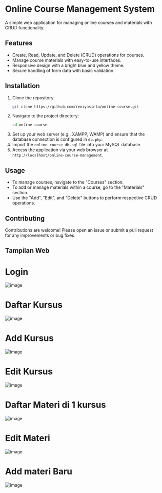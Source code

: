 # Online Course Management System

A simple web application for managing online courses and materials with CRUD functionality.

## Features
- Create, Read, Update, and Delete (CRUD) operations for courses.
- Manage course materials with easy-to-use interfaces.
- Responsive design with a bright blue and yellow theme.
- Secure handling of form data with basic validation.

## Installation
1. Clone the repository:
    ```bash
    git clone https://github.com/reniyasinta/online-course.git
    ```
2. Navigate to the project directory:
    ```bash
    cd online-course
    ```
3. Set up your web server (e.g., XAMPP, WAMP) and ensure that the database connection is configured in `db.php`.
4. Import the `online_course_db.sql` file into your MySQL database.
5. Access the application via your web browser at `http://localhost/online-course-management`.

## Usage
- To manage courses, navigate to the "Courses" section.
- To add or manage materials within a course, go to the "Materials" section.
- Use the "Add", "Edit", and "Delete" buttons to perform respective CRUD operations.

## Contributing
Contributions are welcome! Please open an issue or submit a pull request for any improvements or bug fixes.

## Tampilan Web
# Login
![image](https://github.com/user-attachments/assets/431af7d9-2f87-45ac-819f-558ed678dba3)

# Daftar Kursus
![image](https://github.com/user-attachments/assets/4bf8a245-0751-41d4-aecd-9d3b7e1d24f7)

# Add Kursus
![image](https://github.com/user-attachments/assets/6b51f1df-e3c7-4a81-ab88-4661ee1dd9c9)

# Edit Kursus
![image](https://github.com/user-attachments/assets/8ddaf921-cc15-48fd-883b-10a7eaec27e5)

# Daftar Materi di 1 kursus
![image](https://github.com/user-attachments/assets/3824f14e-f7ff-42bd-9f10-c832c859d35c)

# Edit Materi
![image](https://github.com/user-attachments/assets/cd45182e-7c8d-456e-a007-ee0db80e1d6d)

# Add materi Baru
![image](https://github.com/user-attachments/assets/1015dee1-0549-4278-b150-b7fc4feedd13)






